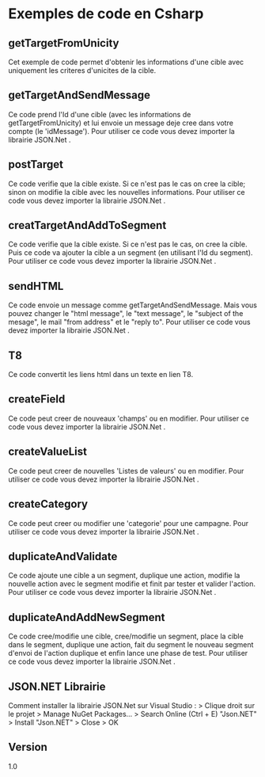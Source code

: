 Exemples de code en Csharp
==


getTargetFromUnicity
--

Cet exemple de code permet d'obtenir les informations d'une cible avec uniquement les criteres d'unicites de la cible.

getTargetAndSendMessage
--

Ce code prend l'Id d'une cible (avec les informations de getTargetFromUnicity) et lui envoie un message deje cree dans votre compte (le 'idMessage').
Pour utiliser ce code vous devez importer la librairie JSON.Net .

postTarget
--

Ce code verifie que la cible existe. Si ce n'est pas le cas on cree la cible; sinon on modifie la cible avec les nouvelles informations.
Pour utiliser ce code vous devez importer la librairie JSON.Net .

creatTargetAndAddToSegment
--

Ce code verifie que la cible existe. Si ce n'est pas le cas, on cree la cible. Puis ce code va ajouter la cible a un segment (en utilisant l'Id du segment).
Pour utiliser ce code vous devez importer la librairie JSON.Net .

sendHTML
--

Ce code envoie un message comme getTargetAndSendMessage. Mais vous pouvez changer le "html message", le "text message", le "subject of the mesage", le mail "from address" et le "reply to".
Pour utiliser ce code vous devez importer la librairie JSON.Net .

T8
--

Ce code convertit les liens html dans un texte en lien T8.

createField
--

Ce code peut creer de nouveaux 'champs' ou en modifier.
Pour utiliser ce code vous devez importer la librairie JSON.Net .

createValueList
--

Ce code peut creer de nouvelles 'Listes de valeurs' ou en modifier.
Pour utiliser ce code vous devez importer la librairie JSON.Net .

createCategory
--

Ce code peut creer ou modifier une 'categorie' pour une campagne.
Pour utiliser ce code vous devez importer la librairie JSON.Net .

duplicateAndValidate
--

Ce code ajoute une cible a un segment, duplique une action, modifie la nouvelle action avec le segment modifie et finit par tester et valider l'action.
Pour utiliser ce code vous devez importer la librairie JSON.Net .

duplicateAndAddNewSegment
--

Ce code cree/modifie une cible, cree/modifie un segment, place la cible dans le segment, duplique une action, fait du segment le nouveau segment d'envoi de l'action duplique et enfin lance une phase de test.
Pour utiliser ce code vous devez importer la librairie JSON.Net .

JSON.NET Librairie
--

Comment installer la librairie JSON.Net sur Visual Studio : > Clique droit sur le projet > Manage NuGet Packages... > Search Online (Ctrl + E) "Json.NET" > Install "Json.NET" > Close > OK


Version
--

1.0
